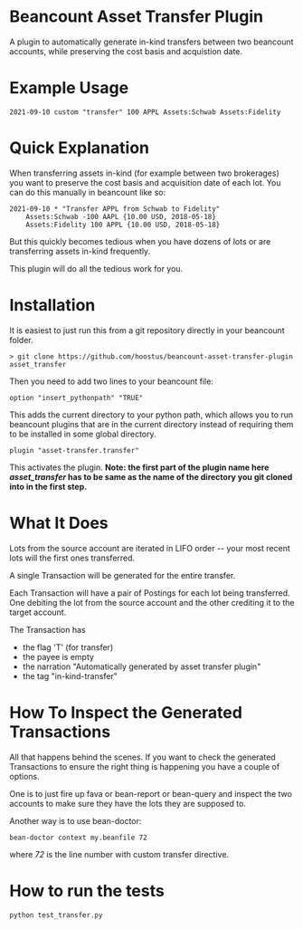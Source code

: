 # Beancount Asset Transfer Plugin

A plugin to automatically generate in-kind transfers between two beancount accounts,
while preserving the cost basis and acquistion date.

# Example Usage

```
2021-09-10 custom "transfer" 100 APPL Assets:Schwab Assets:Fidelity
```

# Quick Explanation

When transferring assets in-kind (for example between two brokerages) you want to preserve
the cost basis and acquisition date of each lot. You can do this manually in beancount like so:

```
2021-09-10 * "Transfer APPL from Schwab to Fidelity"
    Assets:Schwab -100 AAPL {10.00 USD, 2018-05-18}
    Assets:Fidelity 100 APPL {10.00 USD, 2018-05-18}
```

But this quickly becomes tedious when you have dozens of lots or are transferring assets
in-kind frequently.

This plugin will do all the tedious work for you.

# Installation

It is easiest to just run this from a git repository directly in your beancount folder.

```
> git clone https://github.com/hoostus/beancount-asset-transfer-plugin asset_transfer
```

Then you need to add two lines to your beancount file:

```
option "insert_pythonpath" "TRUE"
```

This adds the current directory to your python path, which allows you
to run beancount plugins that are in the current directory instead of
requiring them to be installed in some global directory.

```
plugin "asset-transfer.transfer"
```

This activates the plugin. **Note: the first part of the plugin name here *asset_transfer*
has to be same as the name of the directory you git cloned into in the first step.** 

# What It Does

Lots from the source account are iterated in LIFO order -- your most recent lots will
the first ones transferred.

A single Transaction will be generated for the entire transfer.

Each Transaction will have a pair of Postings for each lot being transferred.
One debiting the lot from the source account and the other crediting it to the target account.

The Transaction has
* the flag 'T' (for transfer)
* the payee is empty
* the narration "Automatically generated by asset transfer plugin"
* the tag "in-kind-transfer"

# How To Inspect the Generated Transactions

All that happens behind the scenes. If you want to check the generated Transactions
to ensure the right thing is happening you have a couple of options.

One is to just fire up fava or bean-report or bean-query and inspect the two accounts
to make sure they have the lots they are supposed to.

Another way is to use bean-doctor:

```
bean-doctor context my.beanfile 72
```

where *72* is the line number with custom transfer directive.

# How to run the tests

```
python test_transfer.py
```
